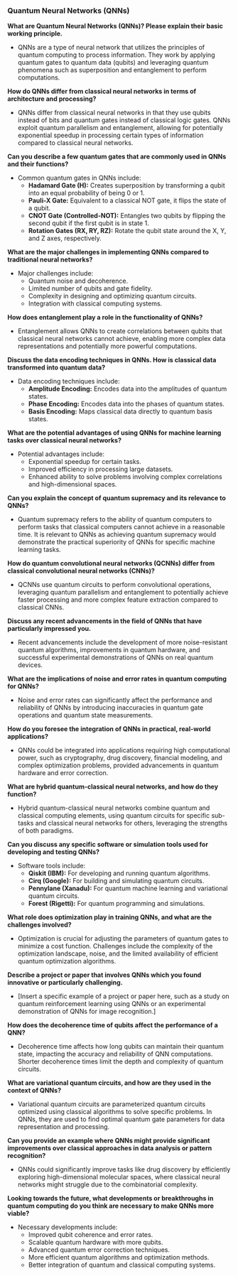 ### Quantum Neural Networks (QNNs)

**What are Quantum Neural Networks (QNNs)? Please explain their basic working principle.**
- QNNs are a type of neural network that utilizes the principles of quantum computing to process information. They work by applying quantum gates to quantum data (qubits) and leveraging quantum phenomena such as superposition and entanglement to perform computations.

**How do QNNs differ from classical neural networks in terms of architecture and processing?**
- QNNs differ from classical neural networks in that they use qubits instead of bits and quantum gates instead of classical logic gates. QNNs exploit quantum parallelism and entanglement, allowing for potentially exponential speedup in processing certain types of information compared to classical neural networks.

**Can you describe a few quantum gates that are commonly used in QNNs and their functions?**
- Common quantum gates in QNNs include:
  - **Hadamard Gate (H):** Creates superposition by transforming a qubit into an equal probability of being 0 or 1.
  - **Pauli-X Gate:** Equivalent to a classical NOT gate, it flips the state of a qubit.
  - **CNOT Gate (Controlled-NOT):** Entangles two qubits by flipping the second qubit if the first qubit is in state 1.
  - **Rotation Gates (RX, RY, RZ):** Rotate the qubit state around the X, Y, and Z axes, respectively.

**What are the major challenges in implementing QNNs compared to traditional neural networks?**
- Major challenges include:
  - Quantum noise and decoherence.
  - Limited number of qubits and gate fidelity.
  - Complexity in designing and optimizing quantum circuits.
  - Integration with classical computing systems.

**How does entanglement play a role in the functionality of QNNs?**
- Entanglement allows QNNs to create correlations between qubits that classical neural networks cannot achieve, enabling more complex data representations and potentially more powerful computations.

**Discuss the data encoding techniques in QNNs. How is classical data transformed into quantum data?**
- Data encoding techniques include:
  - **Amplitude Encoding:** Encodes data into the amplitudes of quantum states.
  - **Phase Encoding:** Encodes data into the phases of quantum states.
  - **Basis Encoding:** Maps classical data directly to quantum basis states.

**What are the potential advantages of using QNNs for machine learning tasks over classical neural networks?**
- Potential advantages include:
  - Exponential speedup for certain tasks.
  - Improved efficiency in processing large datasets.
  - Enhanced ability to solve problems involving complex correlations and high-dimensional spaces.

**Can you explain the concept of quantum supremacy and its relevance to QNNs?**
- Quantum supremacy refers to the ability of quantum computers to perform tasks that classical computers cannot achieve in a reasonable time. It is relevant to QNNs as achieving quantum supremacy would demonstrate the practical superiority of QNNs for specific machine learning tasks.

**How do quantum convolutional neural networks (QCNNs) differ from classical convolutional neural networks (CNNs)?**
- QCNNs use quantum circuits to perform convolutional operations, leveraging quantum parallelism and entanglement to potentially achieve faster processing and more complex feature extraction compared to classical CNNs.

**Discuss any recent advancements in the field of QNNs that have particularly impressed you.**
- Recent advancements include the development of more noise-resistant quantum algorithms, improvements in quantum hardware, and successful experimental demonstrations of QNNs on real quantum devices.

**What are the implications of noise and error rates in quantum computing for QNNs?**
- Noise and error rates can significantly affect the performance and reliability of QNNs by introducing inaccuracies in quantum gate operations and quantum state measurements.

**How do you foresee the integration of QNNs in practical, real-world applications?**
- QNNs could be integrated into applications requiring high computational power, such as cryptography, drug discovery, financial modeling, and complex optimization problems, provided advancements in quantum hardware and error correction.

**What are hybrid quantum-classical neural networks, and how do they function?**
- Hybrid quantum-classical neural networks combine quantum and classical computing elements, using quantum circuits for specific sub-tasks and classical neural networks for others, leveraging the strengths of both paradigms.

**Can you discuss any specific software or simulation tools used for developing and testing QNNs?**
- Software tools include:
  - **Qiskit (IBM):** For developing and running quantum algorithms.
  - **Cirq (Google):** For building and simulating quantum circuits.
  - **Pennylane (Xanadu):** For quantum machine learning and variational quantum circuits.
  - **Forest (Rigetti):** For quantum programming and simulations.

**What role does optimization play in training QNNs, and what are the challenges involved?**
- Optimization is crucial for adjusting the parameters of quantum gates to minimize a cost function. Challenges include the complexity of the optimization landscape, noise, and the limited availability of efficient quantum optimization algorithms.

**Describe a project or paper that involves QNNs which you found innovative or particularly challenging.**
- [Insert a specific example of a project or paper here, such as a study on quantum reinforcement learning using QNNs or an experimental demonstration of QNNs for image recognition.]

**How does the decoherence time of qubits affect the performance of a QNN?**
- Decoherence time affects how long qubits can maintain their quantum state, impacting the accuracy and reliability of QNN computations. Shorter decoherence times limit the depth and complexity of quantum circuits.

**What are variational quantum circuits, and how are they used in the context of QNNs?**
- Variational quantum circuits are parameterized quantum circuits optimized using classical algorithms to solve specific problems. In QNNs, they are used to find optimal quantum gate parameters for data representation and processing.

**Can you provide an example where QNNs might provide significant improvements over classical approaches in data analysis or pattern recognition?**
- QNNs could significantly improve tasks like drug discovery by efficiently exploring high-dimensional molecular spaces, where classical neural networks might struggle due to the combinatorial complexity.

**Looking towards the future, what developments or breakthroughs in quantum computing do you think are necessary to make QNNs more viable?**
- Necessary developments include:
  - Improved qubit coherence and error rates.
  - Scalable quantum hardware with more qubits.
  - Advanced quantum error correction techniques.
  - More efficient quantum algorithms and optimization methods.
  - Better integration of quantum and classical computing systems.
